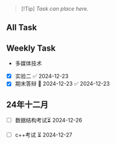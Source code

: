 > [!Tip] *Task can place here.*
## All Task

## Weekly Task
- 多媒体技术
- [x] 实验二 ✅ 2024-12-23
- [x] 期末答辩 📅 2024-12-23 ✅ 2024-12-23

## 24年十二月
- [ ] 数据结构考试⏳ 2024-12-26 
- [ ] c++考试 ⏳ 2024-12-27 


